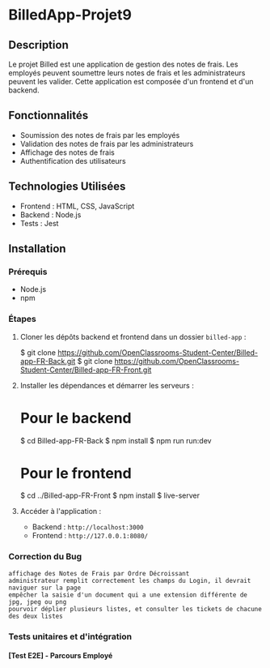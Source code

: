 # BilledApp-Projet9

## Description

Le projet Billed est une application de gestion des notes de frais. Les employés peuvent soumettre leurs notes de frais et les administrateurs peuvent les valider. Cette application est composée d'un frontend et d'un backend.

## Fonctionnalités

- Soumission des notes de frais par les employés
- Validation des notes de frais par les administrateurs
- Affichage des notes de frais
- Authentification des utilisateurs

## Technologies Utilisées

- Frontend : HTML, CSS, JavaScript
- Backend : Node.js
- Tests : Jest

## Installation

### Prérequis

- Node.js
- npm

### Étapes

1. Cloner les dépôts backend et frontend dans un dossier `billed-app` :

    $ git clone https://github.com/OpenClassrooms-Student-Center/Billed-app-FR-Back.git
    $ git clone https://github.com/OpenClassrooms-Student-Center/Billed-app-FR-Front.git
    

2. Installer les dépendances et démarrer les serveurs :
    
    # Pour le backend
    $ cd Billed-app-FR-Back
    $ npm install
    $ npm run run:dev

    # Pour le frontend
    $ cd ../Billed-app-FR-Front
    $ npm install
    $ live-server
    

3. Accéder à l'application :
    - Backend : `http://localhost:3000`
    - Frontend : `http://127.0.0.1:8080/`

### Correction du Bug 

    affichage des Notes de Frais par Ordre Décroissant
    administrateur remplit correctement les champs du Login, il devrait naviguer sur la page 
    empêcher la saisie d'un document qui a une extension différente de jpg, jpeg ou png
    pourvoir déplier plusieurs listes, et consulter les tickets de chacune des deux listes

### Tests unitaires et d'intégration

#### [Test E2E] - Parcours Employé
